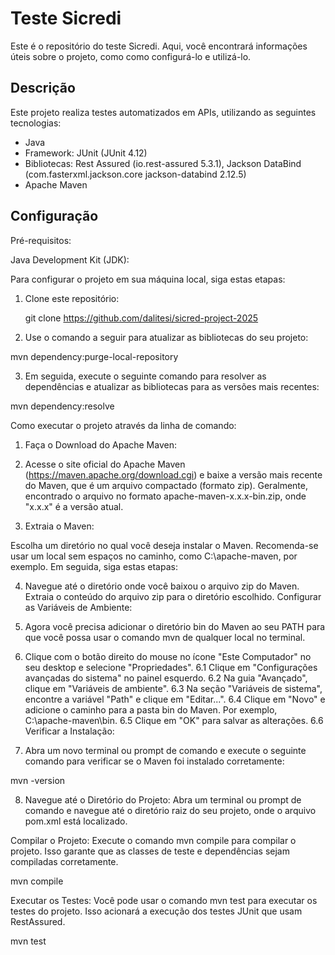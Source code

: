 # Teste Sicredi

Este é o repositório do teste Sicredi. Aqui, você encontrará informações úteis sobre o projeto, como como configurá-lo e utilizá-lo.

## Descrição

Este projeto realiza testes automatizados em APIs, utilizando as seguintes tecnologias:

- Java
- Framework: JUnit (JUnit 4.12)
- Bibliotecas: Rest Assured (io.rest-assured 5.3.1), Jackson DataBind (com.fasterxml.jackson.core jackson-databind 2.12.5)
- Apache Maven

## Configuração

Pré-requisitos:

Java Development Kit (JDK):

Para configurar o projeto em sua máquina local, siga estas etapas:

1. Clone este repositório:

   git clone https://github.com/dalitesi/sicred-project-2025

2. Use o comando a seguir para atualizar as bibliotecas do seu projeto:

mvn dependency:purge-local-repository

3. Em seguida, execute o seguinte comando para resolver as dependências e atualizar as bibliotecas para as versões mais recentes:

mvn dependency:resolve

Como executar o projeto através da linha de comando:

1. Faça o Download do Apache Maven:

2. Acesse o site oficial do Apache Maven (https://maven.apache.org/download.cgi) e baixe a versão mais recente do Maven, que é um arquivo compactado (formato zip). Geralmente, encontrado o arquivo no formato apache-maven-x.x.x-bin.zip, onde "x.x.x" é a versão atual.

3. Extraia o Maven:

Escolha um diretório no qual você deseja instalar o Maven. Recomenda-se usar um local sem espaços no caminho, como C:\apache-maven, por exemplo. Em seguida, siga estas etapas:

4. Navegue até o diretório onde você baixou o arquivo zip do Maven.
   Extraia o conteúdo do arquivo zip para o diretório escolhido.
   Configurar as Variáveis de Ambiente:

5. Agora você precisa adicionar o diretório bin do Maven ao seu PATH para que você possa usar o comando mvn de qualquer local no terminal.

6. Clique com o botão direito do mouse no ícone "Este Computador" no seu desktop e selecione "Propriedades".
   6.1 Clique em "Configurações avançadas do sistema" no painel esquerdo.
   6.2 Na guia "Avançado", clique em "Variáveis de ambiente".
   6.3 Na seção "Variáveis de sistema", encontre a variável "Path" e clique em "Editar...".
   6.4 Clique em "Novo" e adicione o caminho para a pasta bin do Maven. Por exemplo, C:\apache-maven\bin.
   6.5 Clique em "OK" para salvar as alterações.
   6.6 Verificar a Instalação:

7. Abra um novo terminal ou prompt de comando e execute o seguinte comando para verificar se o Maven foi instalado corretamente:

mvn -version

8. Navegue até o Diretório do Projeto:
   Abra um terminal ou prompt de comando e navegue até o diretório raiz do seu projeto, onde o arquivo pom.xml está localizado.

Compilar o Projeto:
Execute o comando mvn compile para compilar o projeto. Isso garante que as classes de teste e dependências sejam compiladas corretamente.


mvn compile

Executar os Testes:
Você pode usar o comando mvn test para executar os testes do projeto. Isso acionará a execução dos testes JUnit que usam RestAssured.

mvn test
